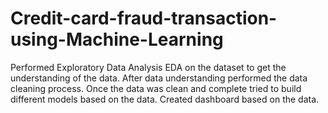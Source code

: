 # Credit-card-fraud-transaction-using-Machine-Learning

Performed Exploratory Data Analysis EDA on the dataset to get the understanding of the data. After data understanding performed the data cleaning process. Once the data was clean and complete tried to build different models based on the data. Created dashboard based on the data.
